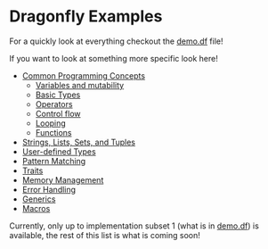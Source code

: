 # Dragonfly Examples
For a quickly look at everything checkout the [demo.df](./demo.df) file!

If you want to look at something more specific look here!
- [Common Programming Concepts]()
  - [Variables and mutability]()
  - [Basic Types]()
  - [Operators]()
  - [Control flow]()
  - [Looping]()
  - [Functions]()
- [Strings, Lists, Sets, and Tuples]()
- [User-defined Types]()
- [Pattern Matching]()
- [Traits]()
- [Memory Management]()
- [Error Handling]()
- [Generics]()
- [Macros]()

Currently, only up to implementation subset 1 (what is in [demo.df](./demo.df)) is available, the rest of this list is what is coming soon!
